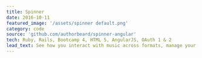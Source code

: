 ```yaml
---
title: Spinner
date: 2016-10-11
featured_image: '/assets/spinner default.png'
category: code
source: 'github.com/authorbeard/spinner-angular'
tech: Ruby, Rails, Bootcamp 4, HTML 5, AngularJS, OAuth 1 & 2
lead_text: See how you interact with music across formats, manage your streaming, physical and digital collections, get recommendations to add to your collection--all in one place.
---
```




